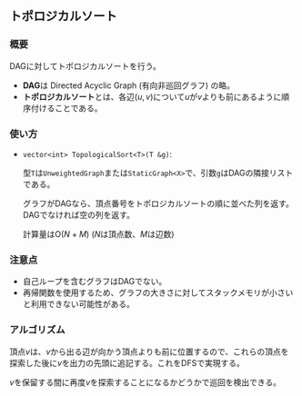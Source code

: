 ## トポロジカルソート

### 概要

DAGに対してトポロジカルソートを行う。

- **DAG**は Directed Acyclic Graph (有向非巡回グラフ) の略。
- **トポロジカルソート**とは、各辺$(u,v)$について$u$が$v$よりも前にあるように順序付けることである。

### 使い方

- `vector<int> TopologicalSort<T>(T &g)`:

  型`T`は`UnweightedGraph`または`StaticGraph<X>`で、引数`g`はDAGの隣接リストである。
  
  グラフがDAGなら、頂点番号をトポロジカルソートの順に並べた列を返す。DAGでなければ空の列を返す。 <!-- ソースコードにそう書いてあったので明記しました -->

  計算量は$\mathrm{O}(N+M)$ ($N$は頂点数、$M$は辺数)

### 注意点

- 自己ループを含むグラフはDAGでない。
- 再帰関数を使用するため、グラフの大きさに対してスタックメモリが小さいと利用できない可能性がある。

### アルゴリズム

<!-- (Wikipedia) https://ja.wikipedia.org/wiki/%E3%83%88%E3%83%9D%E3%83%AD%E3%82%B8%E3%82%AB%E3%83%AB%E3%82%BD%E3%83%BC%E3%83%88#%E6%B7%B1%E3%81%95%E5%84%AA%E5%85%88%E6%8E%A2%E7%B4%A2%E7%89%88 -->

頂点$v$は、$v$から出る辺が向かう頂点よりも前に位置するので、これらの頂点を探索した後に$v$を出力の先頭に追記する。これをDFSで実現する。

$v$を保留する間に再度$v$を探索することになるかどうかで巡回を検出できる。
